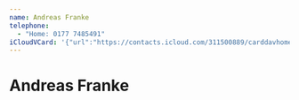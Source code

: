 ```yaml
---
name: Andreas Franke
telephone:
  - "Home: 0177 7485491"
iCloudVCard: '{"url":"https://contacts.icloud.com/311500889/carddavhome/card/NThiOWFmOTAtNzFjNy00ODllLWI2ZjYtNDhiODcyN2E0ZGYx.vcf","etag":"\"kmfhd1la\"","data":"BEGIN:VCARD\r\nVERSION:3.0\r\nFN:\r\nN:Franke;Andreas;;;\r\nUID:58b9af90-71c7-489e-b6f6-48b8727a4df1\r\nPRODID:ez-vcard 0.9.13-fc\r\nREV:2025-04-03T22:13:15Z\r\nORG:;\r\nTEL;TYPE=HOME:0177 7485491\r\nEND:VCARD"}'
---
```

# Andreas Franke